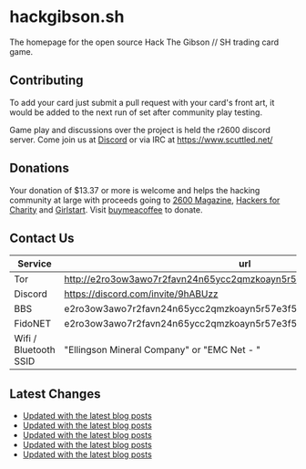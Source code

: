 # hackgibson.sh
The homepage for the open source Hack The Gibson // SH trading card game.


## Contributing

To add your card just submit a pull request with your card's front art, it would be added to the next run of set after community play testing.

Game play and discussions over the project is held the r2600 discord server. Come join us at [Discord](https://discord.com/invite/9hABUzz) or via IRC at https://www.scuttled.net/


## Donations

Your donation of $13.37 or more is welcome and helps the hacking community at large with proceeds going to [2600 Magazine](https://2600.com/), [Hackers for Charity](https://hackersforcharity.org) and [Girlstart](https://girlstart.org).  Visit [buymeacoffee](https://www.buymeacoffee.com/hackgibson.sh) to donate.


## Contact Us

Service | url
-|-
Tor | http://e2ro3ow3awo7r2favn24n65ycc2qmzkoayn5r57e3f56nvjwdcgg32ad.onion
Discord | https://discord.com/invite/9hABUzz
BBS | e2ro3ow3awo7r2favn24n65ycc2qmzkoayn5r57e3f56nvjwdcgg32ad.onion:23
FidoNET | e2ro3ow3awo7r2favn24n65ycc2qmzkoayn5r57e3f56nvjwdcgg32ad.onion:24554
Wifi / Bluetooth SSID | "Ellingson Mineral Company" or "EMC Net - <fidonet address>"

## Latest Changes
<!-- BLOG-POST-LIST:START -->
- [Updated with the latest blog posts](https://github.com/DFW2600/hackgibson.sh/commit/ea5d2a85a36251464cccd42ec4c9908e3f3171d3)
- [Updated with the latest blog posts](https://github.com/DFW2600/hackgibson.sh/commit/ea89865f05237d57c07565c8f680a8fd60d8a3ac)
- [Updated with the latest blog posts](https://github.com/DFW2600/hackgibson.sh/commit/a8a9c9a59b37ee50ae6110a85d70791d196cb4b6)
- [Updated with the latest blog posts](https://github.com/DFW2600/hackgibson.sh/commit/688c5242e21949ab27fe01b92b5935bccef30d18)
- [Updated with the latest blog posts](https://github.com/DFW2600/hackgibson.sh/commit/268263c8f8f73656986286fc4deaf7ce98369d26)
<!-- BLOG-POST-LIST:END -->
